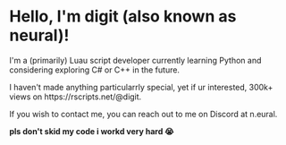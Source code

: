 <!DOCTYPE html>
<html>
	<body>
		<h1>
			Hello, I'm digit (also known as neural)!
		</h1>
		<p>
			I'm a (primarily) Luau script developer currently learning Python and considering exploring C# or C++ in the future.
		</p>
		<p>
			I haven't made anything particularrly special, yet if ur interested, 300k+ views on https://rscripts.net/@digit.
		</p>
		<p>
			If you wish to contact me, you can reach out to me on Discord at n.eural.
		</p>
		<p>
			<b>
			pls don't skid my code i workd very hard 😭
			</b>
		</p>
	</body>
</html>
